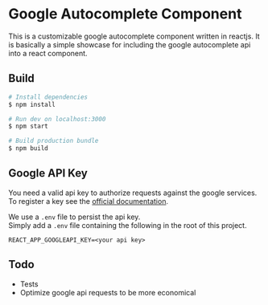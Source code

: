# Google Autocomplete Component
This is a customizable google autocomplete component written in reactjs.
It is basically a simple showcase for including the google autocomplete api into a react component.

## Build
```bash
# Install dependencies
$ npm install

# Run dev on localhost:3000
$ npm start

# Build production bundle
$ npm build
```

## Google API Key
You need a valid api key to authorize requests against the google services. \
To register a key see the [official documentation](https://developers.google.com/maps/documentation/javascript/get-api-key?hl=de).

We use a `.env` file to persist the api key.\
Simply add a `.env` file containing the following in the root of this project.
```env
REACT_APP_GOOGLEAPI_KEY=<your api key>
```

## Todo
* Tests
* Optimize google api requests to be more economical